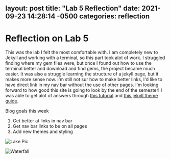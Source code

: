 layout: post
title:  "Lab 5 Reflection"
date:   2021-09-23 14:28:14 -0500
categories: reflection
---
# Reflection on Lab 5

This was the lab I felt the most comfortable with. I am completely new to Jekyll and working with a terminal, so this part took alot of work. I struggled finding where my gem files were, but once I found out how to use the terminal better and download and find gems, the project became much easier. It was also a struggle learning the structure of a jekyll page, but it makes more sense now. I'm still not sur how to make better links, I'd like to have direct link in my nav bar without the use of other pages. I'm looking forward to how good this site is going to look by the end of the semester! I was able to get alot of answers through [this tutorial](https://carpentries-incubator.github.io/jekyll-pages-novice/aio/index.html) and [this jekyll theme guide](https://jekyllrb.com/docs/themes/).

Blog goals this week
1. Get better at links in nav bar
2. Get nav bar links to be on all pages
3. Add new themes and styling

![Lake Pic](https://p0.pxfuel.com/preview/1008/814/358/landscape-nature-sunset-sky.jpg)

![Waterfall](https://live.staticflickr.com/7803/40550613243_5ca9551369_b.jpg)

